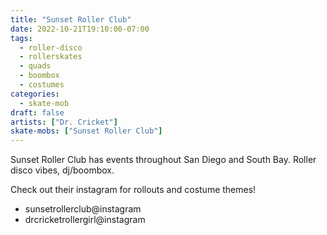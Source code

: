 ```yaml
---
title: "Sunset Roller Club"
date: 2022-10-21T19:10:00-07:00
tags:
  - roller-disco
  - rollerskates
  - quads
  - boombox
  - costumes
categories:
  - skate-mob
draft: false
artists: ["Dr. Cricket"]
skate-mobs: ["Sunset Roller Club"]
---
```


Sunset Roller Club has events throughout San Diego and South Bay.
Roller disco vibes, dj/boombox.

Check out their instagram for rollouts and costume themes!

* sunsetrollerclub@instagram
* drcricketrollergirl@instagram
